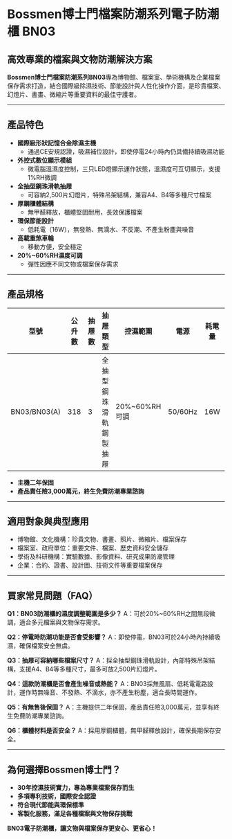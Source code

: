 # Bossmen博士門檔案防潮系列電子防潮櫃 BN03

## 高效專業的檔案與文物防潮解決方案

**Bossmen博士門檔案防潮系列BN03**專為博物館、檔案室、學術機構及企業檔案保存需求打造，結合國際級除濕技術、節能設計與人性化操作介面，是珍貴檔案、幻燈片、書畫、微縮片等重要資料的最佳守護者。

---

## 產品特色

- **國際級形狀記憶合金除濕主機**
  - 通過CE安規認證，吸濕補位設計，即使停電24小時內仍具備持續吸濕功能
- **外控式數位顯示模組**
  - 微電腦溫濕度控制，三只LED燈顯示運作狀態，溫濕度可互切顯示，支援1%RH微調
- **全抽型鋼珠滑軌抽屜**
  - 可容納2,500片幻燈片，特殊吊架結構，兼容A4、B4等多種尺寸檔案
- **厚鋼櫃體結構**
  - 無甲醛釋放，櫃體堅固耐用，長效保護檔案
- **環保節能設計**
  - 低耗電（16W），無發熱、無滴水、不反潮、不產生粉塵與噪音
- **高載重煞車輪**
  - 移動方便，安全穩定
- **20%~60%RH濕度可調**
  - 彈性因應不同文物或檔案保存需求

---

## 產品規格

| 型號      | 公升數 | 抽屜數 | 抽屜類型           | 控濕範圍     | 電源     | 耗電量 | 外部尺寸 (mm)      | 內部尺寸 (mm)         |
|-----------|--------|--------|--------------------|--------------|----------|--------|--------------------|-----------------------|
| BN03/BN03(A) | 318    | 3      | 全抽型鋼珠滑軌鋼製抽屜 | 20%~60%RH可調  | 50/60Hz | 16W    | W478 x H1177 x D630 | W386 x H277 x D488（抽屜） |

- **主機二年保固**
- **產品責任險3,000萬元，終生免費防潮專業諮詢**

---

## 適用對象與典型應用

- 博物館、文化機構：珍貴文物、書畫、照片、微縮片、檔案保存
- 檔案室、政府單位：重要文件、檔案、歷史資料安全儲存
- 學術及科研機構：實驗數據、影像資料、研究成果防潮管理
- 企業：合約、證書、設計圖、技術文件等重要檔案保存

---

## 買家常見問題（FAQ）

**Q1：BN03防潮櫃的濕度調整範圍是多少？**
A：可於20%~60%RH之間無段微調，適合多元檔案與文物保存需求。

**Q2：停電時防潮功能是否會受影響？**
A：即使停電，BN03可於24小時內持續吸濕，確保檔案安全無虞。

**Q3：抽屜可容納哪些檔案尺寸？**
A：採全抽型鋼珠滑軌設計，內部特殊吊架結構，支援A4、B4等多種尺寸，最多可放2,500片幻燈片。

**Q4：這款防潮櫃是否會產生噪音或熱能？**
A：BN03採無風扇、低耗電電路設計，運作時無噪音、不發熱、不滴水，亦不產生粉塵，適合長時間運作。

**Q5：有無售後保固？**
A：主機提供二年保固，產品責任險3,000萬元，並享有終生免費防潮專業諮詢。

**Q6：櫃體材料是否安全？**
A：採用厚鋼櫃體，無甲醛釋放設計，確保長期保存安全。

---

## 為何選擇Bossmen博士門？

- **30年控濕技術實力，專為專業檔案保存而生**
- **多項專利技術，國際安全認證**
- **符合現代節能與環保標準**
- **客製化服務，滿足各種檔案與文物保存挑戰**

**BN03電子防潮櫃，讓文物與檔案保存更安心、更省心！**